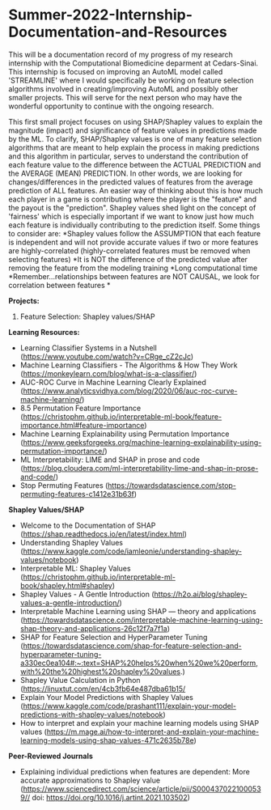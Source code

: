 # Summer-2022-Internship-Documentation-and-Resources


This will be a documentation record of my progress of my research internship with the Computational Biomedicine deparment at Cedars-Sinai. This internship is focused on improving an AutoML model called 'STREAMLINE' where I would specifically be working on feature selection algorithms involved in creating/improving AutoML and possibly other smaller projects. This will serve for the next person who may have the wonderful opportunity to continue with the ongoing research.

This first small project focuses on using SHAP/Shapley values to explain the magnitude (impact) and significance of feature values in predictions made by the ML. To clarify, SHAP/Shapley values is one of many feature selection algorithms that are meant to help explain the process in making predictions and this algorithm in particular, serves to understand the contribution of each feature value to the difference between the ACTUAL PREDICTION and the AVERAGE (MEAN) PREDICTION. In other words, we are looking for changes/differences in the predicted values of features from the average prediction of ALL features. An easier way of thinking about this is how much each player in a game is contributing  where the player is the "feature" and the payout is the "prediction". Shapley values shed light on the concept of 'fairness' which is especially important if we want to know just how much each feature is individually contributing to the prediction itself.  Some things to consider are:
*Shapley values follow the ASSUMPTION that each feature is independent and will not provide accurate values if two or more features are highly-correlated (highly-correlated features must be removed when selecting features)
*It is NOT the difference of the predicted value after removing the feature from the modeling training
*Long computational time
*Remember...relationships between features are NOT CAUSAL, we look for correlation between features
*

**Projects:**
  1) Feature Selection: Shapley values/SHAP
  

**Learning Resources:**
  * Learning Classifier Systems in a Nutshell (https://www.youtube.com/watch?v=CRge_cZ2cJc)
  * Machine Learning Classifiers - The Algorithms & How They Work (https://monkeylearn.com/blog/what-is-a-classifier/)
  * AUC-ROC Curve in Machine Learning Clearly Explained (https://www.analyticsvidhya.com/blog/2020/06/auc-roc-curve-machine-learning/)
  * 8.5 Permutation Feature Importance (https://christophm.github.io/interpretable-ml-book/feature-importance.html#feature-importance)
  * Machine Learning Explainability using Permutation Importance (https://www.geeksforgeeks.org/machine-learning-explainability-using-permutation-importance/)
  * ML Interpretability: LIME and SHAP in prose and code (https://blog.cloudera.com/ml-interpretability-lime-and-shap-in-prose-and-code/)
  * Stop Permuting Features (https://towardsdatascience.com/stop-permuting-features-c1412e31b63f)
  
  **Shapley Values/SHAP**
  * Welcome to the Documentation of SHAP (https://shap.readthedocs.io/en/latest/index.html)
  * Understanding Shapley Values (https://www.kaggle.com/code/iamleonie/understanding-shapley-values/notebook)
  * Interpretable ML: Shapley Values (https://christophm.github.io/interpretable-ml-book/shapley.html#shapley)
  * Shapley Values - A Gentle Introduction (https://h2o.ai/blog/shapley-values-a-gentle-introduction/)
  * Interpretable Machine Learning using SHAP — theory and applications (https://towardsdatascience.com/interpretable-machine-learning-using-shap-theory-and-applications-26c12f7a7f1a)
  * SHAP for Feature Selection and HyperParameter Tuning (https://towardsdatascience.com/shap-for-feature-selection-and-hyperparameter-tuning-a330ec0ea104#:~:text=SHAP%20helps%20when%20we%20perform,with%20the%20highest%20shapley%20values.)
  * Shapley Value Calculation in Python (https://linuxtut.com/en/4cb3fb64e487dba61b15/
  * Explain Your Model Predictions with Shapley Values (https://www.kaggle.com/code/prashant111/explain-your-model-predictions-with-shapley-values/notebook)
  * How to interpret and explain your machine learning models using SHAP values (https://m.mage.ai/how-to-interpret-and-explain-your-machine-learning-models-using-shap-values-471c2635b78e)
    
        
  **Peer-Reviewed Journals**
  * Explaining individual predictions when features are dependent: More accurate approximations to Shapley value (https://www.sciencedirect.com/science/article/pii/S0004370221000539// doi: https://doi.org/10.1016/j.artint.2021.103502)

